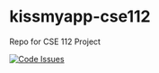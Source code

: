 # kissmyapp-cse112
Repo for CSE 112 Project

[![Code Issues](https://www.quantifiedcode.com/api/v1/project/484437f7640d4376bc52b5c5036c0dc1/badge.svg)](https://www.quantifiedcode.com/app/project/484437f7640d4376bc52b5c5036c0dc1)
